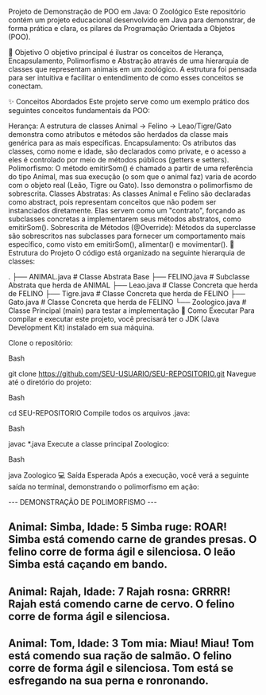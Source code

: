 Projeto de Demonstração de POO em Java: O Zoológico
Este repositório contém um projeto educacional desenvolvido em Java para demonstrar, de forma prática e clara, os pilares da Programação Orientada a Objetos (POO).

🎯 Objetivo
O objetivo principal é ilustrar os conceitos de Herança, Encapsulamento, Polimorfismo e Abstração através de uma hierarquia de classes que representam animais em um zoológico. A estrutura foi pensada para ser intuitiva e facilitar o entendimento de como esses conceitos se conectam.

✨ Conceitos Abordados
Este projeto serve como um exemplo prático dos seguintes conceitos fundamentais da POO:

Herança: A estrutura de classes Animal -> Felino -> Leao/Tigre/Gato demonstra como atributos e métodos são herdados da classe mais genérica para as mais específicas.
Encapsulamento: Os atributos das classes, como nome e idade, são declarados como private, e o acesso a eles é controlado por meio de métodos públicos (getters e setters).
Polimorfismo: O método emitirSom() é chamado a partir de uma referência do tipo Animal, mas sua execução (o som que o animal faz) varia de acordo com o objeto real (Leão, Tigre ou Gato). Isso demonstra o polimorfismo de sobrescrita.
Classes Abstratas: As classes Animal e Felino são declaradas como abstract, pois representam conceitos que não podem ser instanciados diretamente. Elas servem como um "contrato", forçando as subclasses concretas a implementarem seus métodos abstratos, como emitirSom().
Sobrescrita de Métodos (@Override): Métodos da superclasse são sobrescritos nas subclasses para fornecer um comportamento mais específico, como visto em emitirSom(), alimentar() e movimentar().
📂 Estrutura do Projeto
O código está organizado na seguinte hierarquia de classes:

.
├── ANIMAL.java       # Classe Abstrata Base
├── FELINO.java       # Subclasse Abstrata que herda de ANIMAL
├── Leao.java         # Classe Concreta que herda de FELINO
├── Tigre.java        # Classe Concreta que herda de FELINO
├── Gato.java         # Classe Concreta que herda de FELINO
└── Zoologico.java    # Classe Principal (main) para testar a implementação
🚀 Como Executar
Para compilar e executar este projeto, você precisará ter o JDK (Java Development Kit) instalado em sua máquina.

Clone o repositório:

Bash

git clone https://github.com/SEU-USUARIO/SEU-REPOSITORIO.git
Navegue até o diretório do projeto:

Bash

cd SEU-REPOSITORIO
Compile todos os arquivos .java:

Bash

javac *.java
Execute a classe principal Zoologico:

Bash

java Zoologico
💻 Saída Esperada
Após a execução, você verá a seguinte saída no terminal, demonstrando o polimorfismo em ação:

--- DEMONSTRAÇÃO DE POLIMORFISMO ---

Animal: Simba, Idade: 5
Simba ruge: ROAR!
Simba está comendo carne de grandes presas.
O felino corre de forma ágil e silenciosa.
O leão Simba está caçando em bando.
--------------------
Animal: Rajah, Idade: 7
Rajah rosna: GRRRR!
Rajah está comendo carne de cervo.
O felino corre de forma ágil e silenciosa.
--------------------
Animal: Tom, Idade: 3
Tom mia: Miau! Miau!
Tom está comendo sua ração de salmão.
O felino corre de forma ágil e silenciosa.
Tom está se esfregando na sua perna e ronronando.
--------------------
